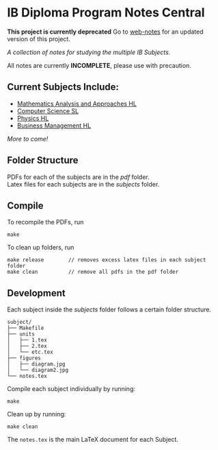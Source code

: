 # IB Diploma Program Notes Central

**This project is currently deprecated**
Go to [web-notes](https://github.com/CookieUzen/web-notes) for an updated version of this project.

_A collection of notes for studying the multiple IB Subjects._

All notes are currently __INCOMPLETE__, please use with precaution. 

## Current Subjects Include: 

* [Mathematics Analysis and Approaches HL](https://github.com/CookieUzen/unit-notes/blob/main/pdf/Math%20AA.pdf)
* [Computer Science SL](https://github.com/CookieUzen/unit-notes/blob/main/pdf/Computer%20Science.pdf)
* [Physics HL](https://github.com/CookieUzen/unit-notes/blob/main/pdf/Physics.pdf)
* [Business Management HL](https://github.com/CookieUzen/unit-notes/blob/main/pdf/Business%20Management.pdf)

_More to come!_

## Folder Structure
PDFs for each of the subjects are in the _pdf_ folder. \
Latex files for each subjects are in the _subjects_ folder.

## Compile
To recompile the PDFs, run
```
make
``` 

To clean up folders, run
```
make release		// removes excess latex files in each subject folder
make clean			// remove all pdfs in the pdf folder
```

## Development
Each subject inside the _subjects_ folder follows a certain folder structure.

	subject/
	├── Makefile
	├── units
	│   ├── 1.tex
	│   ├── 2.tex
	│   └── etc.tex
	├── figures
	│   ├── diagram.jpg
	│   └── diagram2.jpg
	└── notes.tex

Compile each subject individually by running:
```
make
```

Clean up by running:
```
make clean
```

The `notes.tex` is the main LaTeX document for each Subject.
